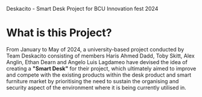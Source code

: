 Deskacito - Smart Desk Project for BCU Innovation fest 2024
# What is this Project?
From January to May of 2024, a university-based project conducted by Team Deskacito consisting of members Haris Ahmed Dadd, Toby Skitt, Alex Anglin, Ethan Dearn and Angelo Luis Lagdameo have devised the idea of creating a **"Smart Desk"** for their project, which ultimately aimed to improve and compete with the existing products within the desk product and smart furniture market by prioritising the need to sustain the organising and security aspect of the environment where it is being currently utilised in.
